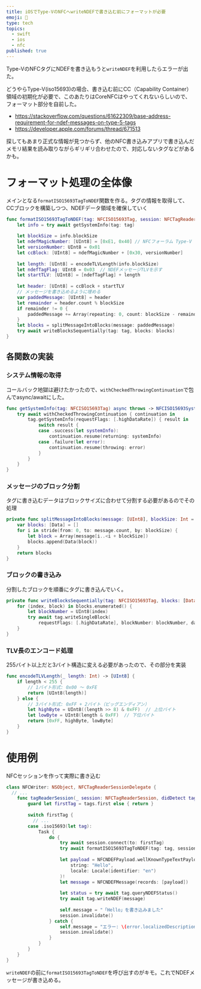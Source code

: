 ```yaml
---
title: iOSでType-VのNFCへwriteNDEFで書き込む前にフォーマットが必要
emoji: 🐔
type: tech
topics:
  - swift
  - ios
  - nfc
published: true
---
```


Type-VのNFCタグにNDEFを書き込もうと`writeNDEF`を利用したらエラーが出た。

どうやらType-V(iso15693)の場合、書き込む前にCC（Capability Container）領域の初期化が必要で、このあたりはCoreNFCはやってくれないらしいので、フォーマット部分を自前した。

* https://stackoverflow.com/questions/61622309/base-address-requirement-for-ndef-messages-on-type-5-tags
* https://developer.apple.com/forums/thread/671513

探してもあまり正式な情報が見つからず、他のNFC書き込みアプリで書き込んだメモリ結果を読み取りながらギリギリ合わせたので、対応しないタグなどがあるかも。

# フォーマット処理の全体像

メインとなる`formatISO15693TagToNDEF`関数を作る。タグの情報を取得して、CCブロックを構築しつつ、NDEFデータ領域を確保していく

```swift
func formatISO15693TagToNDEF(tag: NFCISO15693Tag, session: NFCTagReaderSession) async throws {
    let info = try await getSystemInfo(tag: tag)
    
    let blockSize = info.blockSize
    let ndefMagicNumber: [UInt8] = [0xE1, 0x40] // NFCフォーラム Type-V タグを示す
    let versionNumber: UInt8 = 0x01
    let ccBlock: [UInt8] = ndefMagicNumber + [0x30, versionNumber]
    
    let length: [UInt8] = encodeTLVLength(info.blockSize)
    let ndefTagFlag: UInt8 = 0x03  // NDEFメッセージTLVを示す
    let startTLV: [UInt8] = [ndefTagFlag] + length
    
    let header: [UInt8] = ccBlock + startTLV
    // メッセージを書き込めるように埋める
    var paddedMessage: [UInt8] = header
    let remainder = header.count % blockSize
    if remainder != 0 {
        paddedMessage += Array(repeating: 0, count: blockSize - remainder)
    }
    let blocks = splitMessageIntoBlocks(message: paddedMessage)
    try await writeBlocksSequentially(tag: tag, blocks: blocks)
}
```

## 各関数の実装

### システム情報の取得

コールバック地獄は避けたかったので、`withCheckedThrowingContinuation`で包んでasync/awaitにした。

```swift
func getSystemInfo(tag: NFCISO15693Tag) async throws -> NFCISO15693SystemInfo {
    try await withCheckedThrowingContinuation { continuation in
        tag.getSystemInfo(requestFlags: [.highDataRate]) { result in
            switch result {
            case .success(let systemInfo):
                continuation.resume(returning: systemInfo)
            case .failure(let error):
                continuation.resume(throwing: error)
            }
        }
    }
}
```

### メッセージのブロック分割

タグに書き込むデータはブロックサイズに合わせて分割する必要があるのでその処理

```swift
private func splitMessageIntoBlocks(message: [UInt8], blockSize: Int = 4) -> [Data] {
    var blocks: [Data] = []
    for i in stride(from: 0, to: message.count, by: blockSize) {
        let block = Array(message[i..<i + blockSize])
        blocks.append(Data(block))
    }
    return blocks
}
```

### ブロックの書き込み

分割したブロックを順番にタグに書き込んでいく。

```swift
private func writeBlocksSequentially(tag: NFCISO15693Tag, blocks: [Data]) async throws {
    for (index, block) in blocks.enumerated() {
        let blockNumber = UInt8(index)
        try await tag.writeSingleBlock(
            requestFlags: [.highDataRate], blockNumber: blockNumber, dataBlock: block)
    }
}
```

### TLV長のエンコード処理

255バイト以上だと3バイト構造に変える必要があったので、その部分を実装

```swift
func encodeTLVLength(_ length: Int) -> [UInt8] {
    if length < 255 {
        // 1バイト形式: 0x00 〜 0xFE
        return [UInt8(length)]
    } else {
        // 3バイト形式: 0xFF + 2バイト（ビッグエンディアン）
        let highByte = UInt8((length >> 8) & 0xFF)  // 上位バイト
        let lowByte = UInt8(length & 0xFF)  // 下位バイト
        return [0xFF, highByte, lowByte]
    }
}
```

# 使用例

NFCセッションを作って実際に書き込む

```swift
class NFCWriter: NSObject, NFCTagReaderSessionDelegate {
  // ...
    func tagReaderSession(_ session: NFCTagReaderSession, didDetect tags: [NFCTag]) {
        guard let firstTag = tags.first else { return }
        
        switch firstTag {
          // ...
        case .iso15693(let tag):
            Task {
                do {
                    try await session.connect(to: firstTag)
                    try await formatISO15693TagToNDEF(tag: tag, session: session)
                    
                    let payload = NFCNDEFPayload.wellKnownTypeTextPayload(
                        string: "Hello",
                        locale: Locale(identifier: "en")
                    )!
                    let message = NFCNDEFMessage(records: [payload])
                    
                    let status = try await tag.queryNDEFStatus()
                    try await tag.writeNDEF(message)
                    
                    self.message = "「Hello」を書き込みました"
                    session.invalidate()
                } catch {
                    self.message = "エラー: \(error.localizedDescription)"
                    session.invalidate()
                }
            }
        }
    }
}
```

`writeNDEF`の前に`formatISO15693TagToNDEF`を呼び出すのがキモ。これでNDEFメッセージが書き込める。
